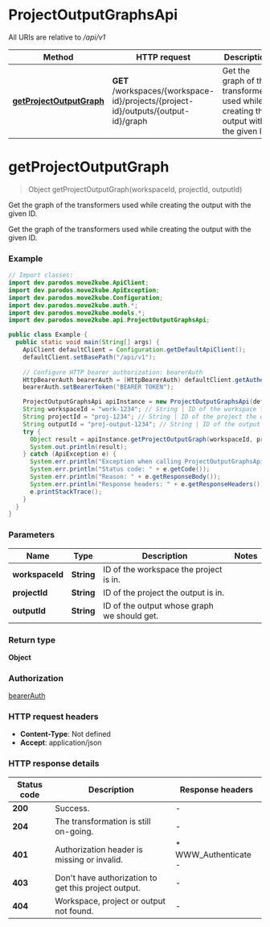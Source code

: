 # ProjectOutputGraphsApi

All URIs are relative to */api/v1*

| Method | HTTP request | Description |
|------------- | ------------- | -------------|
| [**getProjectOutputGraph**](ProjectOutputGraphsApi.md#getProjectOutputGraph) | **GET** /workspaces/{workspace-id}/projects/{project-id}/outputs/{output-id}/graph | Get the graph of the transformers used while creating the output with the given ID. |


<a name="getProjectOutputGraph"></a>
# **getProjectOutputGraph**
> Object getProjectOutputGraph(workspaceId, projectId, outputId)

Get the graph of the transformers used while creating the output with the given ID.

Get the graph of the transformers used while creating the output with the given ID.

### Example
```java
// Import classes:
import dev.parodos.move2kube.ApiClient;
import dev.parodos.move2kube.ApiException;
import dev.parodos.move2kube.Configuration;
import dev.parodos.move2kube.auth.*;
import dev.parodos.move2kube.models.*;
import dev.parodos.move2kube.api.ProjectOutputGraphsApi;

public class Example {
  public static void main(String[] args) {
    ApiClient defaultClient = Configuration.getDefaultApiClient();
    defaultClient.setBasePath("/api/v1");
    
    // Configure HTTP bearer authorization: bearerAuth
    HttpBearerAuth bearerAuth = (HttpBearerAuth) defaultClient.getAuthentication("bearerAuth");
    bearerAuth.setBearerToken("BEARER TOKEN");

    ProjectOutputGraphsApi apiInstance = new ProjectOutputGraphsApi(defaultClient);
    String workspaceId = "work-1234"; // String | ID of the workspace the project is in.
    String projectId = "proj-1234"; // String | ID of the project the output is in.
    String outputId = "proj-output-1234"; // String | ID of the output whose graph we should get.
    try {
      Object result = apiInstance.getProjectOutputGraph(workspaceId, projectId, outputId);
      System.out.println(result);
    } catch (ApiException e) {
      System.err.println("Exception when calling ProjectOutputGraphsApi#getProjectOutputGraph");
      System.err.println("Status code: " + e.getCode());
      System.err.println("Reason: " + e.getResponseBody());
      System.err.println("Response headers: " + e.getResponseHeaders());
      e.printStackTrace();
    }
  }
}
```

### Parameters

| Name | Type | Description  | Notes |
|------------- | ------------- | ------------- | -------------|
| **workspaceId** | **String**| ID of the workspace the project is in. | |
| **projectId** | **String**| ID of the project the output is in. | |
| **outputId** | **String**| ID of the output whose graph we should get. | |

### Return type

**Object**

### Authorization

[bearerAuth](../README.md#bearerAuth)

### HTTP request headers

 - **Content-Type**: Not defined
 - **Accept**: application/json

### HTTP response details
| Status code | Description | Response headers |
|-------------|-------------|------------------|
| **200** | Success. |  -  |
| **204** | The transformation is still on-going. |  -  |
| **401** | Authorization header is missing or invalid. |  * WWW_Authenticate -  <br>  |
| **403** | Don&#39;t have authorization to get this project output. |  -  |
| **404** | Workspace, project or output not found. |  -  |

